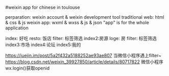 #weixin app for chinese in toulouse

perparation: weixin account & weixin development tool 
traditional web: html &  css & js 
weixin app:      wxml & wxss & js & json
"app" is for the whole application

index: 好吃
  resto: 饭店
  filter: 标签筛选 
index2:房源
  loge: 房
  filter: 标签筛选
index3:市场
index4:论坛
index5:我的


https://juejin.im/post/5a2f432a5188252ae93ae807 当微信小程序遇上filter~
https://blog.csdn.net/weixin_39927850/article/details/80717822 微信小程序wx.login()获取openid